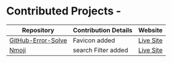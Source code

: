 # Contributed Projects -

| **Repository**         | **Contribution Details**                                                                                      | **Website**                                       |
|------------------------|----------------------------------------------------------------------------------------------------------------|---------------------------------------------------|
| [GitHub-Error-Solve](https://github.com/devvsakib/github-error-solve) | Favicon added                                                                                                              | [Live Site](https://github-error-solve.vercel.app/) |
| [Nmoji](https://github.com/narainkarthikv/Nmoji) | search Filter  added                                                                                                              | [Live Site](https://nmoji.netlify.app/) |
